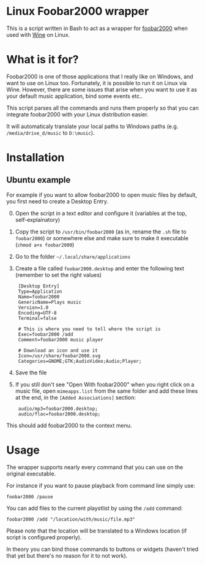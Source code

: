 Linux Foobar2000 wrapper
========================

This is a script written in Bash to act as a wrapper for [foobar2000](http://www.foobar2000.org/) when 
used with [Wine](http://www.winehq.org/) on Linux.


What is it for?
===============

Foobar2000 is one of those applications that I really like on Windows, and want to use on Linux too. 
Fortunately, it is possible to run it on Linux via Wine. However, there are some issues that arise when 
you want to use it as your default music application, bind some events etc..

This script parses all the commands and runs them properly so that you can integrate foobar2000 with your 
Linux distribution easier.

It will automaticaly translate your local paths to Windows paths (e.g. `/media/drive_d/music` to `D:\music`).


Installation
============

Ubuntu example
--------

For example if you want to allow foobar2000 to open music files by default, you first need to create a Desktop Entry.

0. Open the script in a text editor and configure it (variables at the top, self-explainatory)
1. Copy the script to `/usr/bin/foobar2000` (as in, rename the `.sh` file to `foobar2000`) or somewhere else and make sure to make it executable (`chmod a+x foobar2000`)
2. Go to the folder `~/.local/share/applications`
3. Create a file called `foobar2000.desktop` and enter the following text (remember to set the right values)

        [Desktop Entry]
        Type=Application
        Name=foobar2000
        GenericName=Plays music
        Version=1.0
        Encoding=UTF-8
        Terminal=false
        
        # This is where you need to tell where the script is
        Exec=foobar2000 /add
        Comment=foobar2000 music player
        
        # Download an icon and use it
        Icon=/usr/share/foobar2000.svg
        Categories=GNOME;GTK;AudioVideo;Audio;Player;
4. Save the file
5. If you still don't see "Open With foobar2000" when you right click on a music file, open `mimeapps.list` from the same 
folder and add these lines at the end, in the `[Added Associations]` section:
        
        audio/mp3=foobar2000.desktop;
        audio/flac=foobar2000.desktop;

This should add foobar2000 to the context menu.

Usage
=====
The wrapper supports nearly every command that you can use on the original executable.

For instance if you want to pause playback from command line simply use:

    foobar2000 /pause

You can add files to the current playstlist by using the `/add` command:

    foobar2000 /add "/location/with/music/file.mp3"
    
Please note that the location will be translated to a Windows location (if script is configured properly).

In theory you can bind those commands to buttons or widgets (haven't tried that yet but there's no reason for it to 
not work).
